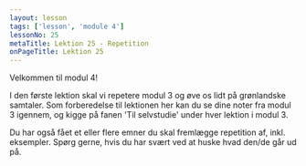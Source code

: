 ```yaml
---
layout: lesson
tags: ['lesson', 'module 4']
lessonNo: 25
metaTitle: Lektion 25 - Repetition
onPageTitle: Lektion 25
---
```

Velkommen til modul 4!

I den første lektion skal vi repetere modul 3 og øve os lidt på grønlandske samtaler. Som forberedelse til lektionen her kan du se dine noter fra modul 3 igennem, og kigge på fanen 'Til selvstudie' under hver lektion i modul 3.

Du har også fået et eller flere emner du skal fremlægge repetition af, inkl. eksempler. Spørg gerne, hvis du har svært ved at huske hvad den/de går ud på.